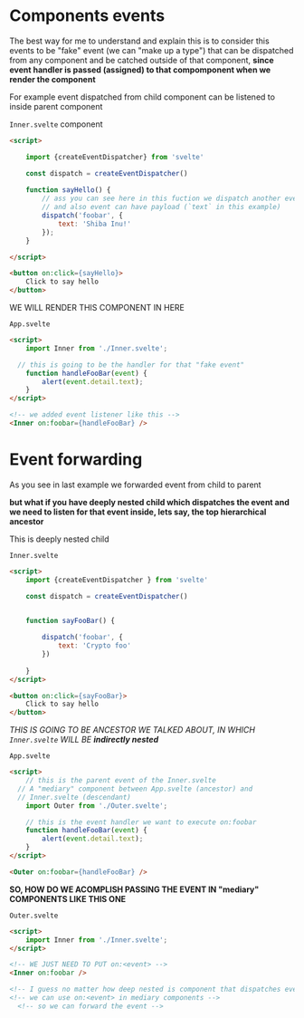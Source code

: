 # Components events

The best way for me to understand and explain this is to consider this events to be "fake" event (we can "make up a type") that can be dispatched from any component and be catched outside of that component, **since event handler is passed (assigned) to that compomponent when we render the component**

For example event dispatched from child component can be listened to inside parent component

`Inner.svelte` component

```html
<script>

	import {createEventDispatcher} from 'svelte'

	const dispatch = createEventDispatcher()
	
	function sayHello() {
		// ass you can see here in this fuction we dispatch another event
		// and also event can have payload (`text` in this example)
		dispatch('foobar', {
			text: 'Shiba Inu!'
		});
	}

</script>

<button on:click={sayHello}>
	Click to say hello
</button>
```

WE WILL RENDER THIS COMPONENT IN HERE

`App.svelte`

```html
<script>
	import Inner from './Inner.svelte';

  // this is going to be the handler for that "fake event"
	function handleFooBar(event) {
		alert(event.detail.text);
	}
</script>

<!-- we added event listener like this -->
<Inner on:foobar={handleFooBar} />

```

# Event forwarding

As you see in last example we forwarded event from child to parent

**but what if you have deeply nested child which dispatches the event and we need to listen for that event inside, lets say, the top hierarchical ancestor**

This is deeply nested child

`Inner.svelte`

```html
<script>
	import {createEventDispatcher } from 'svelte'

	const dispatch = createEventDispatcher()
	

	function sayFooBar() {

		dispatch('foobar', {
			text: 'Crypto foo'
		})
			
	}
</script>

<button on:click={sayFooBar}>
	Click to say hello
</button>
```

*THIS IS GOING TO BE ANCESTOR WE TALKED ABOUT, IN WHICH `Inner.svelte` WILL BE **indirectly nested***

`App.svelte`

```html
<script>
	// this is the parent event of the Inner.svelte
  // A "mediary" component between App.svelte (ancestor) and
  // Inner.svelte (descendant)
	import Outer from './Outer.svelte';

	// this is the event handler we want to execute on:foobar
	function handleFooBar(event) {
		alert(event.detail.text);
	}
</script>

<Outer on:foobar={handleFooBar} />
```

**SO, HOW DO WE ACOMPLISH PASSING THE EVENT IN "mediary" COMPONENTS LIKE THIS ONE**

`Outer.svelte`

```html
<script>
	import Inner from './Inner.svelte';
</script>

<!-- WE JUST NEED TO PUT on:<event> -->
<Inner on:foobar />

<!-- I guess no matter how deep nested is component that dispatches event  -->
<!-- we can use on:<event> in mediary components -->
  <!-- so we can forward the event -->

```








